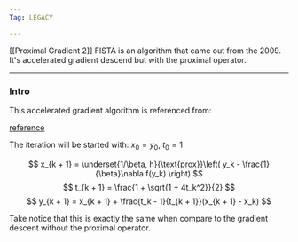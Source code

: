```yaml
---
Tag: LEGACY

---
```

[[Proximal Gradient 2]]
FISTA is an algorithm that came out from the 2009. It's accelerated gradient descend but with the proximal operator. 

---

### Intro
This accelerated gradient algorithm is referenced from: 

[reference](http://www.princeton.edu/~yc5/ele522_optimization/lectures/accelerated_gradient.pdf)

The iteration will be started with: $x_0 = y_0$, $t_0 = 1$

$$
x_{k + 1} = \underset{1/\beta, h}{\text{prox}}\left(
    y_k - \frac{1}{\beta}\nabla f(y_k)
\right)
$$
$$
t_{k + 1} = \frac{1 + \sqrt{1 + 4t_k^2}}{2}
$$
$$
y_{k + 1} = x_{k + 1} + \frac{t_k - 1}{t_{k + 1}}(x_{k + 1} - x_k)
$$

Take notice that this is exactly the same when compare to the gradient descent without the proximal operator. 

